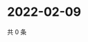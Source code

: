 # 2022-02-09

共 0 条

<!-- BEGIN WEIBO -->
<!-- 最后更新时间 Wed Feb 09 2022 18:14:57 GMT+0800 (China Standard Time) -->

<!-- END WEIBO -->
